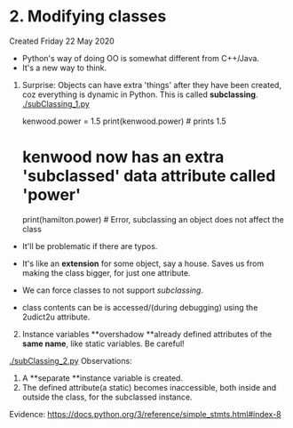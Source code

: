 # 2. Modifying classes
Created Friday 22 May 2020


* Python's way of doing OO is somewhat different from C++/Java.
* It's a new way to think.


1. Surprise: Objects can have extra 'things' after they have been created, coz everything is dynamic in Python. This is called **subclassing**. [./subClassing_1.py](./2._Modifying_classes/subClassing_1.py)

	kenwood.power = 1.5
	print(kenwood.power)	# prints 1.5
	# kenwood now has an extra 'subclassed' data attribute called 'power'
	
	print(hamilton.power) # Error, subclassing an object does not affect the class


* It'll be problematic if there are typos.
* It's like an **extension** for some object, say a house. Saves us from making the class bigger, for just one attribute.
* We can force classes to not support *subclassing*.


* class contents can be is accessed/(during debugging) using the 2udict2u attribute.



2. Instance variables **overshadow **already defined attributes of the **same name**, like static variables. Be careful!

[./subClassing_2.py](./2._Modifying_classes/subClassing_2.py)
Observations:

1. A **separate **instance variable is created.
2. The defined attribute(a static) becomes inaccessible, both inside and outside the class, for the subclassed instance.

Evidence: <https://docs.python.org/3/reference/simple_stmts.html#index-8>


